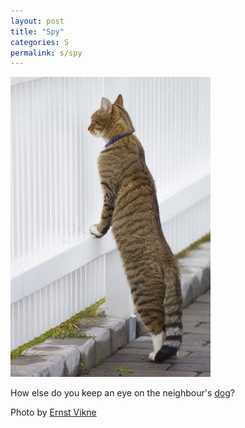 ```yaml
---
layout: post
title: "Spy"
categories: S
permalink: s/spy
---
```


<img src="/images/s/spy.jpg">

How else do you keep an eye on the neighbour's <a href="/d/dog">dog</a>?

Photo by <a href="http://www.flickr.com/photos/iboy/4448074825/">Ernst Vikne</a>